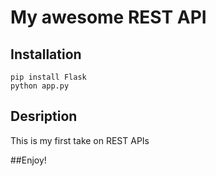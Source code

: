 # My awesome REST API

## Installation

```
pip install Flask
python app.py
```

## Desription

This is my first take on REST APIs

##Enjoy!



